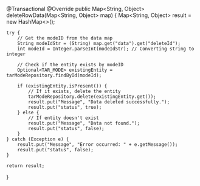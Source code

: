 @Transactional
@Override
public Map<String, Object> deleteRowData(Map<String, Object> map) {
    Map<String, Object> result = new HashMap<>();
    
    try {
        // Get the modeID from the data map
        String modeIdStr = (String) map.get("data").get("deleteId");
        int modeId = Integer.parseInt(modeIdStr); // Converting string to integer

        // Check if the entity exists by modeID
        Optional<TAR_MODE> existingEntity = tarModeRepository.findById(modeId);

        if (existingEntity.isPresent()) {
            // If it exists, delete the entity
            tarModeRepository.delete(existingEntity.get());
            result.put("Message", "Data deleted successfully.");
            result.put("status", true);
        } else {
            // If entity doesn't exist
            result.put("Message", "Data not found.");
            result.put("status", false);
        }
    } catch (Exception e) {
        result.put("Message", "Error occurred: " + e.getMessage());
        result.put("status", false);
    }
    
    return result;
}
